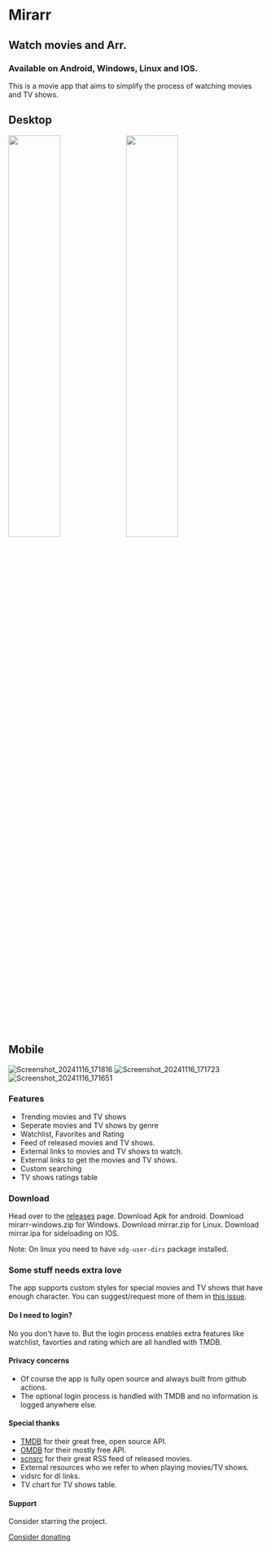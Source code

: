 # Mirarr

## Watch movies and Arr.

### Available on Android, Windows, Linux and IOS.

This is a movie app that aims to simplify the process of watching movies and TV shows.


## Desktop

<p float="left"> <img src="https://github.com/user-attachments/assets/e65dd5ca-bd2f-443f-9cd7-d162c9c7245f" width="45%"> <img src="https://github.com/user-attachments/assets/6997a0fa-fa88-4cf7-9096-f87f5ccaffc7" width="45%"> </p>

## Mobile
![Screenshot_20241116_171816](https://github.com/user-attachments/assets/fbdfc3f2-8e38-4787-9a47-bc67df8af172) ![Screenshot_20241116_171723](https://github.com/user-attachments/assets/7beb0804-b33f-4976-b95e-771316eedee8) ![Screenshot_20241116_171651](https://github.com/user-attachments/assets/1e9b5380-581a-470e-a434-a6a62fc2ccbe)



### Features

- Trending movies and TV shows
- Seperate movies and TV shows by genre
- Watchlist, Favorites and Rating
- Feed of released movies and TV shows.
- External links to movies and TV shows to watch.
- External links to get the movies and TV shows.
- Custom searching
- TV shows ratings table

### Download

Head over to the [releases](https://github.com/mirarr-app/mirarr/releases) page.
Download Apk for android.
Download mirarr-windows.zip for Windows.
Download mirrar.zip for Linux.
Download mirrar.ipa for sideloading on IOS.

Note: On linux you need to have `xdg-user-dirs` package installed.

### Some stuff needs extra love

The app supports custom styles for special movies and TV shows that have enough character.
You can suggest/request more of them in [this issue](https://github.com/mirarr-app/mirarr/issues/58).

#### Do I need to login?

No you don't have to. But the login process enables extra features like watchlist, favorties and rating which are all handled with TMDB.

#### Privacy concerns

- Of course the app is fully open source and always built from github actions.
- The optional login process is handled with TMDB and no information is logged anywhere else.

#### Special thanks

- [TMDB](https://www.themoviedb.org/) for their great free, open source API.
- [OMDB](http://www.omdbapi.com/) for their mostly free API.
- [scnsrc](https://scnsrc.me/) for their great RSS feed of released movies.
- External resources who we refer to when playing movies/TV shows.
- vidsrc for dl links.
- TV chart for TV shows table.


#### Support
Consider starring the project.

[Consider donating](https://github.com/mirarr-app/mirarr/blob/main/DONATION.md)

